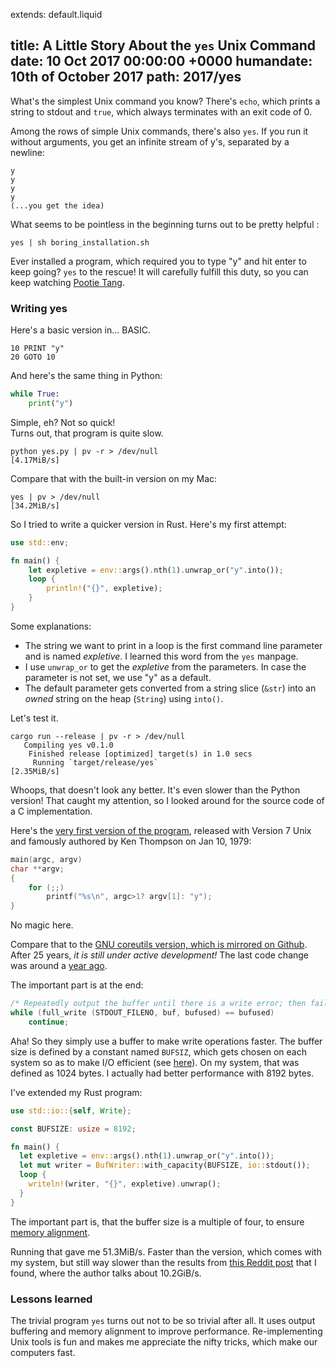 extends: default.liquid

title:      A Little Story About the `yes` Unix Command
date:       10 Oct 2017 00:00:00 +0000
humandate:  10th of October 2017
path:       2017/yes
---

What's the simplest Unix command you know?
There's `echo`, which prints a string to stdout and `true`, which always terminates with an exit code of 0.

Among the rows of simple Unix commands, there's also `yes`.
If you run it without arguments, you get an infinite stream of y's, separated by a newline:

```
y
y
y
y
(...you get the idea)
```

What seems to be pointless in the beginning turns out to be pretty helpful  :

```
yes | sh boring_installation.sh
```

Ever installed a program, which required you to type "y" and hit enter to keep going?
`yes` to the rescue! It will carefully fulfill this duty, so you can keep watching [Pootie Tang](https://www.youtube.com/watch?v=yhBExhldRXQ).


### Writing yes

Here's a basic version in... BASIC.

```
10 PRINT "y"
20 GOTO 10
```

And here's the same thing in Python:

```python
while True:
    print("y")
```

Simple, eh? Not so quick!  
Turns out, that program is quite slow. 

```
python yes.py | pv -r > /dev/null
[4.17MiB/s]
```

Compare that with the built-in version on my Mac:

```
yes | pv > /dev/null
[34.2MiB/s]
```

So I tried to write a quicker version in Rust. Here's my first attempt:

```rust
use std::env;

fn main() {
    let expletive = env::args().nth(1).unwrap_or("y".into());
    loop {
        println!("{}", expletive);
    }
}
```

Some explanations:

* The string we want to print in a loop is the first command line parameter and is named *expletive*. I learned this word from the `yes` manpage.
* I use `unwrap_or` to get the *expletive* from the parameters. In case the parameter is not set, we use "y" as a default.
* The default parameter gets converted from a string slice (`&str`) into an *owned* string on the heap (`String`) using `into()`.


Let's test it.

```
cargo run --release | pv -r > /dev/null
   Compiling yes v0.1.0
    Finished release [optimized] target(s) in 1.0 secs
     Running `target/release/yes`
[2.35MiB/s] 
```

Whoops, that doesn't look any better. It's even slower than the Python version!
That caught my attention, so I looked around for the source code of a C implementation.

Here's the [very first version of the program](https://github.com/dspinellis/unix-history-repo/blob/4c37048d6dd7b8f65481c8c86ef8cede2e782bb3/usr/src/cmd/yes.c), released with Version 7 Unix and famously authored by Ken Thompson on <nobr>Jan 10, 1979</nobr>:

```c
main(argc, argv)
char **argv;
{
	for (;;)
		printf("%s\n", argc>1? argv[1]: "y");
}
```

No magic here.

Compare that to the [GNU coreutils version, which is mirrored on Github](https://github.com/coreutils/coreutils/blame/master/src/yes.c). After 25 years, *it is still under active development!*
The last code change was around a [year ago](https://github.com/coreutils/coreutils/commit/4cdb1703aff044de44d27e0558714542197f6dad).

The important part is at the end:

```c
/* Repeatedly output the buffer until there is a write error; then fail.  */
while (full_write (STDOUT_FILENO, buf, bufused) == bufused)
    continue;
```

Aha! So they simply use a buffer to make write operations faster.
The buffer size is defined by a constant named `BUFSIZ`, which gets chosen on each system so as to make I/O efficient (see [here](https://www.gnu.org/software/libc/manual/html_node/Controlling-Buffering.html)).
On my system, that was defined as 1024 bytes. I actually had better performance with 8192 bytes.

I've extended my Rust program:

```rust
use std::io::{self, Write};

const BUFSIZE: usize = 8192;

fn main() {
  let expletive = env::args().nth(1).unwrap_or("y".into());
  let mut writer = BufWriter::with_capacity(BUFSIZE, io::stdout());
  loop {
    writeln!(writer, "{}", expletive).unwrap();
  }
}
```

The important part is, that the buffer size is a multiple of four, to ensure [memory alignment](https://stackoverflow.com/a/381368/270334).

Running that gave me 51.3MiB/s.
Faster than the version, which comes with my system, but still way slower than the results from [this Reddit post](https://www.reddit.com/r/unix/comments/6gxduc/how_is_gnu_yes_so_fast/) that I found, where the author talks about 10.2GiB/s.

### Lessons learned

The trivial program `yes` turns out not to be so trivial after all.
It uses output buffering and memory alignment to improve performance.
Re-implementing Unix tools is fun and makes me appreciate the nifty tricks,
which make our computers fast.
